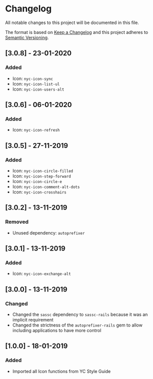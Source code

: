 # Changelog

All notable changes to this project will be documented in this file.

The format is based on [Keep a Changelog](http://keepachangelog.com/en/1.0.0/)
and this project adheres to [Semantic Versioning](http://semver.org/spec/v2.0.0.html).

<!-- TYPES OF CHANGE

- [Added]: for new features.
- [Changed]: for changes in existing functionality.
- [Deprecated]: for soon-to-be removed features.
- [Removed]: for now removed features.
- [Fixed]: for any bug fixes.
- [Security]: in case of vulnerabilities.
-->

## [3.0.8] - 23-01-2020

### Added

- Icon: `nyc-icon-sync`
- Icon: `nyc-icon-list-ul`
- Icon: `nyc-icon-users-alt`

## [3.0.6] - 06-01-2020

### Added

- Icon: `nyc-icon-refresh`

## [3.0.5] - 27-11-2019

### Added

- Icon: `nyc-icon-circle-filled`
- Icon: `nyc-icon-step-forward`
- Icon: `nyc-icon-circle-e`
- Icon: `nyc-icon-comment-alt-dots`
- Icon: `nyc-icon-crosshairs`

## [3.0.2] - 13-11-2019

### Removed

- Unused dependency: `autoprefixer`

## [3.0.1] - 13-11-2019

### Added

- Icon: `nyc-icon-exchange-alt`

## [3.0.0] - 13-11-2019

### Changed

- Changed the `sassc` dependency to `sassc-rails` because it was an implicit requirement
- Changed the strictness of the `autoprefixer-rails` gem to allow including applications to have more control

## [1.0.0] - 18-01-2019

### Added

- Imported all Icon functions from YC Style Guide
